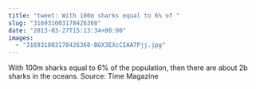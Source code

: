 ```yaml
---
title: "tweet: With 100m sharks equal to 6% of "
slug: "316931003178426368"
date: "2013-03-27T15:13:34+00:00"
images:
  - "316931003178426368-BGX3EXcCIAA7Pjj.jpg"
---
```

With 100m sharks equal to 6% of the population, then there are about 2b sharks in the oceans. Source: Time Magazine 